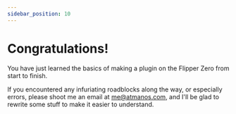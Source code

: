 ```yaml
---
sidebar_position: 10
---
```


# Congratulations!

You have just learned the basics of making a plugin on the Flipper Zero from start to finish.


If you encountered any infuriating roadblocks along the way, or especially errors, please shoot me an email at [me@atmanos.com](mailto:me@atmanos.com), and I'll be glad to rewrite some stuff to make it easier to understand.


